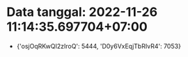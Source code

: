 # Data tanggal: 2022-11-26 11:14:35.697704+07:00

* {'osjOqRKwQI2zIroQ': 5444, 'D0y6VxEqjTbRIvR4': 7053}
